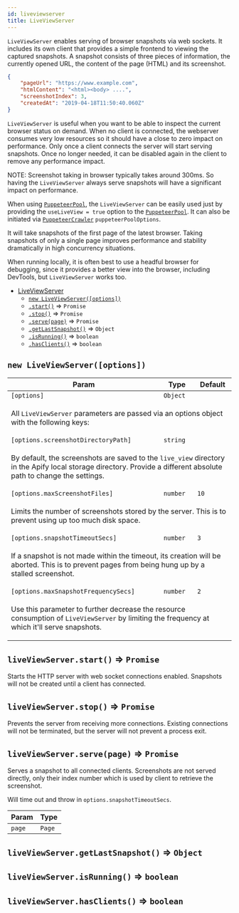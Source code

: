 ```yaml
---
id: liveviewserver
title: LiveViewServer
---
```

<a name="LiveViewServer"></a>

`LiveViewServer` enables serving of browser snapshots via web sockets. It includes its own client
that provides a simple frontend to viewing the captured snapshots. A snapshot consists of three
pieces of information, the currently opened URL, the content of the page (HTML) and its screenshot.

```json
{
    "pageUrl": "https://www.example.com",
    "htmlContent": "<html><body> ....",
    "screenshotIndex": 3,
    "createdAt": "2019-04-18T11:50:40.060Z"
}
```

`LiveViewServer` is useful when you want to be able to inspect the current browser status on demand.
When no client is connected, the webserver consumes very low resources so it should have a close
to zero impact on performance. Only once a client connects the server will start serving snapshots.
Once no longer needed, it can be disabled again in the client to remove any performance impact.

NOTE: Screenshot taking in browser typically takes around 300ms. So having the `LiveViewServer`
always serve snapshots will have a significant impact on performance.

When using [`PuppeteerPool`](puppeteerpool), the `LiveViewServer` can be
easily used just by providing the `useLiveView = true` option to the [`PuppeteerPool`](puppeteerpool).
It can also be initiated via [`PuppeteerCrawler`](puppeteercrawler) `puppeteerPoolOptions`.

It will take snapshots of the first page of the latest browser. Taking snapshots of only a
single page improves performance and stability dramatically in high concurrency situations.

When running locally, it is often best to use a headful browser for debugging, since it provides
a better view into the browser, including DevTools, but `LiveViewServer` works too.


* [LiveViewServer](liveviewserver)
    * [`new LiveViewServer([options])`](#new_LiveViewServer_new)
    * [`.start()`](#LiveViewServer+start) ⇒ <code>Promise</code>
    * [`.stop()`](#LiveViewServer+stop) ⇒ <code>Promise</code>
    * [`.serve(page)`](#LiveViewServer+serve) ⇒ <code>Promise</code>
    * [`.getLastSnapshot()`](#LiveViewServer+getLastSnapshot) ⇒ <code>Object</code>
    * [`.isRunning()`](#LiveViewServer+isRunning) ⇒ <code>boolean</code>
    * [`.hasClients()`](#LiveViewServer+hasClients) ⇒ <code>boolean</code>

<a name="new_LiveViewServer_new"></a>

## `new LiveViewServer([options])`
<table>
<thead>
<tr>
<th>Param</th><th>Type</th><th>Default</th>
</tr>
</thead>
<tbody>
<tr>
<td><code>[options]</code></td><td><code>Object</code></td><td></td>
</tr>
<tr>
<td colspan="3"><p>All <code>LiveViewServer</code> parameters are passed
  via an options object with the following keys:</p>
</td></tr><tr>
<td><code>[options.screenshotDirectoryPath]</code></td><td><code>string</code></td><td></td>
</tr>
<tr>
<td colspan="3"><p>By default, the screenshots are saved to
  the <code>live_view</code> directory in the Apify local storage directory.
  Provide a different absolute path to change the settings.</p>
</td></tr><tr>
<td><code>[options.maxScreenshotFiles]</code></td><td><code>number</code></td><td><code>10</code></td>
</tr>
<tr>
<td colspan="3"><p>Limits the number of screenshots stored
  by the server. This is to prevent using up too much disk space.</p>
</td></tr><tr>
<td><code>[options.snapshotTimeoutSecs]</code></td><td><code>number</code></td><td><code>3</code></td>
</tr>
<tr>
<td colspan="3"><p>If a snapshot is not made within the timeout,
  its creation will be aborted. This is to prevent
  pages from being hung up by a stalled screenshot.</p>
</td></tr><tr>
<td><code>[options.maxSnapshotFrequencySecs]</code></td><td><code>number</code></td><td><code>2</code></td>
</tr>
<tr>
<td colspan="3"><p>Use this parameter to further decrease the resource consumption
  of <code>LiveViewServer</code> by limiting the frequency at which it&#39;ll
  serve snapshots.</p>
</td></tr></tbody>
</table>
<a name="LiveViewServer+start"></a>

## `liveViewServer.start()` ⇒ <code>Promise</code>
Starts the HTTP server with web socket connections enabled.
Snapshots will not be created until a client has connected.

<a name="LiveViewServer+stop"></a>

## `liveViewServer.stop()` ⇒ <code>Promise</code>
Prevents the server from receiving more connections. Existing connections
will not be terminated, but the server will not prevent a process exit.

<a name="LiveViewServer+serve"></a>

## `liveViewServer.serve(page)` ⇒ <code>Promise</code>
Serves a snapshot to all connected clients.
Screenshots are not served directly, only their index number
which is used by client to retrieve the screenshot.

Will time out and throw in `options.snapshotTimeoutSecs`.

<table>
<thead>
<tr>
<th>Param</th><th>Type</th>
</tr>
</thead>
<tbody>
<tr>
<td><code>page</code></td><td><code>Page</code></td>
</tr>
<tr>
</tr></tbody>
</table>
<a name="LiveViewServer+getLastSnapshot"></a>

## `liveViewServer.getLastSnapshot()` ⇒ <code>Object</code>
<a name="LiveViewServer+isRunning"></a>

## `liveViewServer.isRunning()` ⇒ <code>boolean</code>
<a name="LiveViewServer+hasClients"></a>

## `liveViewServer.hasClients()` ⇒ <code>boolean</code>
